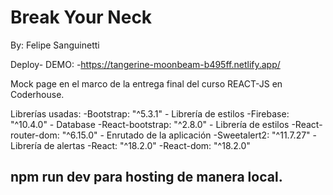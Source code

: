 # Break Your Neck

By: Felipe Sanguinetti

Deploy- DEMO: -https://tangerine-moonbeam-b495ff.netlify.app/

Mock page en el marco de la entrega final del curso REACT-JS en Coderhouse.

Librerías usadas:
-Bootstrap: "^5.3.1" - Librería de estilos
-Firebase: "^10.4.0" - Database
-React-bootstrap: "^2.8.0" - Librería de estilos
-React-router-dom: "^6.15.0" - Enrutado de la aplicación
-Sweetalert2: "^11.7.27" - Librería de alertas
-React: "^18.2.0"
-React-dom: "^18.2.0"


## npm run dev para hosting de manera local.
